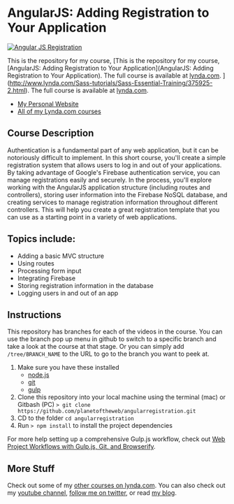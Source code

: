 # AngularJS: Adding Registration to Your Application

[![Angular JS Registration](hero.png)](http://www.lynda.com/Sass-tutorials/Sass-Essential-Training/375925-2.html)

This is the repository for my course, [This is the repository for my course, [AngularJS: Adding Registration to Your Application](AngularJS: Adding Registration to Your Application). The full course is available at [lynda.com](http://lynda.com).
](http://www.lynda.com/Sass-tutorials/Sass-Essential-Training/375925-2.html). The full course is available at [lynda.com](http://lynda.com).

- [My Personal Website](http://raybo.org)
- [All of my Lynda.com courses](http://lynda.com/ray)

## Course Description
Authentication is a fundamental part of any web application, but it can be notoriously difficult to implement. In this short course, you'll create a simple registration system that allows users to log in and out of your applications. By taking advantage of Google's Firebase authentication service, you can manage registrations easily and securely. In the process, you'll explore working with the AngularJS application structure (including routes and controllers), storing user information into the Firebase NoSQL database, and creating services to manage registration information throughout different controllers. This will help you create a great registration template that you can use as a starting point in a variety of web applications.

## Topics include:

- Adding a basic MVC structure
- Using routes
- Processing form input
- Integrating Firebase
- Storing registration information in the database
- Logging users in and out of an app

## Instructions
This repository has branches for each of the videos in the course. You can use the branch pop up menu in github to switch to a specific branch and take a look at the course at that stage. Or you can simply add `/tree/BRANCH_NAME` to the URL to go to the branch you want to peek at.

1. Make sure you have these installed
	- [node.js](http://nodejs.org/)
	- [git](http://git-scm.com/)
 	- [gulp](http://gulpjs.com/)
2. Clone this repository into your local machine using the terminal (mac) or Gitbash (PC) `> git clone https://github.com/planetoftheweb/angularregistration.git`
3. CD to the folder `cd angularregistration`
4. Run `> npm install` to install the project dependencies

For more help setting up a comprehensive Gulp.js workflow, check out [Web Project Workflows with Gulp.js, Git, and Browserify](http://www.lynda.com/Web-Web-Design-tutorials/Web-Project-Workflows-Gulpjs-Git-Browserify/154416-2.html).

## More Stuff
Check out some of my [other courses on lynda.com](http://lynda.com/rayvillalobos). You can also check out my [youtube channel](http://youtube.com/planetoftheweb), [follow me on twitter](http://twitter.com/planetoftheweb), or read [my blog](http://iviewsource.com).
